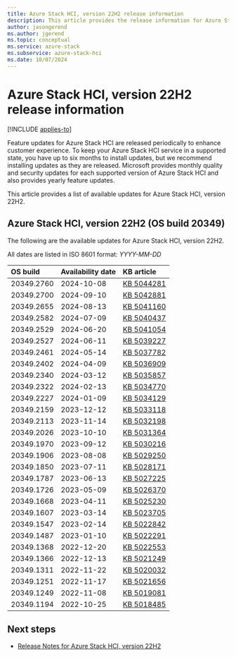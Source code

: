 ```yaml
---
title: Azure Stack HCI, version 22H2 release information
description: This article provides the release information for Azure Stack HCI, version 22H2.
author: jasongerend
ms.author: jgerend
ms.topic: conceptual
ms.service: azure-stack
ms.subservice: azure-stack-hci
ms.date: 10/07/2024
---
```


# Azure Stack HCI, version 22H2 release information

[!INCLUDE [applies-to](../includes/hci-applies-to-22h2.md)]

Feature updates for Azure Stack HCI are released periodically to enhance customer experience. To keep your Azure Stack HCI service in a supported state, you have up to six months to install updates, but we recommend installing updates as they are released. Microsoft provides monthly quality and security updates for each supported version of Azure Stack HCI and also provides yearly feature updates.

This article provides a list of available updates for Azure Stack HCI, version 22H2.  

## Azure Stack HCI, version 22H2 (OS build 20349)

The following are the available updates for Azure Stack HCI, version 22H2.

All dates are listed in ISO 8601 format: *YYYY-MM-DD*

| **OS build** | **Availability date** | **KB article** |
|:-|:-|:-|
| 20349.2760 | 2024-10-08 | [KB 5044281](https://support.microsoft.com/topic/62e2aade-ae55-4c4e-b898-c1a7ce57718b) |
| 20349.2700 | 2024-09-10 | [KB 5042881](https://support.microsoft.com/topic/c0744f25-063c-483c-8d36-f6edf1095eee) |
| 20349.2655 | 2024-08-13 | [KB 5041160](https://support.microsoft.com/topic/3e8026f2-bb4c-4c1c-9855-d41e1b5b1bd9) |
| 20349.2582 | 2024-07-09 | [KB 5040437](https://support.microsoft.com/topic/b23d6ba9-4659-4780-887f-530776c4e730) |
| 20349.2529 | 2024-06-20 | [KB 5041054](https://support.microsoft.com/topic/0a1f8b2c-f195-4e3d-b95a-52a12b801658) |
| 20349.2527 | 2024-06-11 | [KB 5039227](https://support.microsoft.com/topic/121b63dd-f970-45a3-8365-b5f4d2081999) |
| 20349.2461 | 2024-05-14 | [KB 5037782](https://support.microsoft.com/topic/855ea96b-1b19-4dea-ac87-2136d448a6d8) |
| 20349.2402 | 2024-04-09 | [KB 5036909](https://support.microsoft.com/topic/0e07bb7f-e3bc-417f-b20a-bbbfc7fd353b) |
| 20349.2340 | 2024-03-12 | [KB 5035857](https://support.microsoft.com/topic/377e715c-d0ff-4099-883c-4da5fb73a020) |
| 20349.2322 | 2024-02-13 | [KB 5034770](https://support.microsoft.com/topic/80671395-9f9c-4efa-8a8a-ccc0bd06e41e) |
| 20349.2227 | 2024-01-09 | [KB 5034129](https://support.microsoft.com/topic/41c9d33a-acaa-4693-add9-de0318f95238) |
| 20349.2159 | 2023-12-12 | [KB 5033118](https://support.microsoft.com/topic/a4163954-95bd-4db1-b77e-ccaaf8082651) |
| 20349.2113 | 2023-11-14 | [KB 5032198](https://support.microsoft.com/topic/43b510ae-28a3-496a-bea5-ba061c95cd54) |
| 20349.2026 | 2023-10-10 | [KB 5031364](https://support.microsoft.com/topic/b827b04b-e11e-4295-b898-042df4b5053b) |
| 20349.1970 | 2023-09-12 | [KB 5030216](https://support.microsoft.com/topic/fdf76ccf-ae95-4e19-9842-d4b8f7359fa2) |
| 20349.1906 | 2023-08-08 | [KB 5029250](https://support.microsoft.com/topic/36a2464b-f91e-499a-98cd-661ad68a3536) |
| 20349.1850 | 2023-07-11 | [KB 5028171](https://support.microsoft.com/topic/34557119-e00c-4678-bb87-048a36ed8585) |
| 20349.1787 | 2023-06-13 | [KB 5027225](https://support.microsoft.com/topic/22021b0f-6d49-490c-9aef-f7556f928ad9) |
| 20349.1726 | 2023-05-09 | [KB 5026370](https://support.microsoft.com/topic/77d61c1a-07d2-44d1-8023-834d87a28d78) |
| 20349.1668 | 2023-04-11 | [KB 5025230](https://support.microsoft.com/topic/5048ddfb-7bf3-4e6c-b29a-7b44b789d282) |
| 20349.1607 | 2023-03-14 | [KB 5023705](https://support.microsoft.com/topic/4f164afb-4249-4774-abf4-3d4581189588) |
| 20349.1547 | 2023-02-14 | [KB 5022842](https://support.microsoft.com/topic/d5293fe7-3d6e-42d4-aa77-b2993562863a) |
| 20349.1487 | 2023-01-10 | [KB 5022291](https://support.microsoft.com/topic/08650290-831c-4b1b-b241-b2a0112b5246) |
| 20349.1368 | 2022-12-20 | [KB 5022553](https://support.microsoft.com/topic/ea457f12-62bd-461c-9f32-7cde11816a44) |
| 20349.1366 | 2022-12-13 | [KB 5021249](https://support.microsoft.com/topic/3815a4c2-a71b-4cb1-9777-a9ef7db8701e) |
| 20349.1311 | 2022-11-22 | [KB 5020032](https://support.microsoft.com/topic/c0c2f038-a248-4fac-9c63-45ab4f462424) |
| 20349.1251 | 2022-11-17 | [KB 5021656](https://support.microsoft.com/topic/336b8958-d1dd-40b2-a93b-ed1b80003c27) |
| 20349.1249 | 2022-11-08 | [KB 5019081](https://support.microsoft.com/topic/d53a4cf1-0987-4ab7-a529-23f7136f4083) |
| 20349.1194 | 2022-10-25 | [KB 5018485](https://support.microsoft.com/topic/513988dc-4a9f-40ca-b089-e4c7703ad06e) |

## Next steps

- [Release Notes for Azure Stack HCI, version 22H2](https://support.microsoft.com/topic/release-notes-for-azure-stack-hci-version-22h2-fea63106-a0a9-4b6c-bb72-a07985c98a56)
